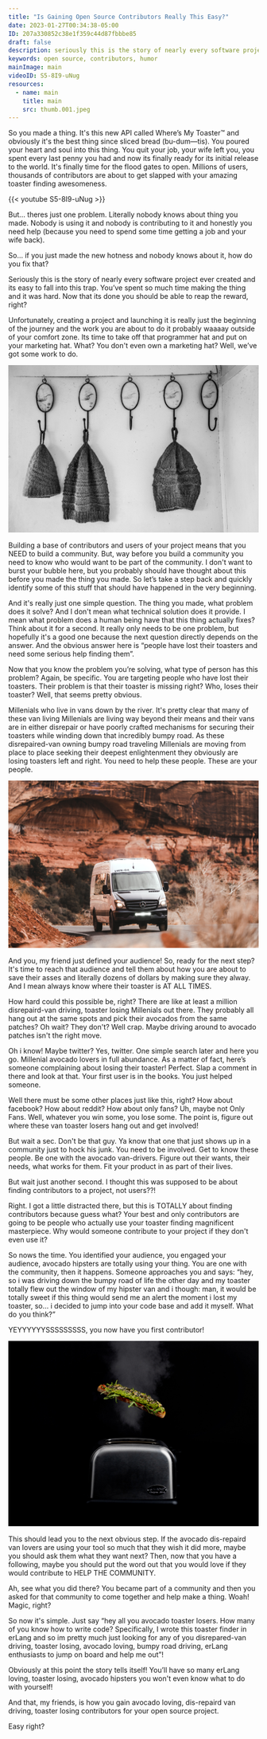 ```yaml
---
title: "Is Gaining Open Source Contributors Really This Easy?"
date: 2023-01-27T00:34:38-05:00
ID: 207a330852c38e1f359c44d87fbbbe85
draft: false
description: seriously this is the story of nearly every software project ever created. And its easy to fall into this trap. you’ve spent so much time making the thing and it was hard. now that its done you should be able to reap the reward, right? unfortunately, creating a project and launching it is really just the beginning of the journey and the work you are about to do it probably waaaay outside of your comfort zone. Its time to take off that programmer hat and put on your marketing hat. what? you dont even own a marketing hat? well, we’ve got some work to to.
keywords: open source, contributors, humor
mainImage: main
videoID: S5-8I9-uNug
resources:
  - name: main
    title: main
    src: thumb.001.jpeg
---
```


So you made a thing. It's this new API called Where’s My Toaster™ and obviously it's the best thing since sliced bread (bu-dum—tis). You poured your heart and soul into this thing. You quit your job, your wife left you, you spent every last penny you had and now its finally ready for its initial release to the world. It's finally time for the flood gates to open. Millions of users, thousands of contributors are about to get slapped with your amazing toaster finding awesomeness.

{{< youtube S5-8I9-uNug >}}

But… theres just one problem. Literally nobody knows about thing you made. Nobody is using it and nobody is contributing to it and honestly you need help (because you need to spend some time getting a job and your wife back).

So… if you just made the new hotness and nobody knows about it, how do you fix that?

Seriously this is the story of nearly every software project ever created and its easy to fall into this trap. You’ve spent so much time making the thing and it was hard. Now that its done you should be able to reap the reward, right?

Unfortunately, creating a project and launching it is really just the beginning of the journey and the work you are about to do it probably waaaay outside of your comfort zone. Its time to take off that programmer hat and put on your marketing hat. What? You don't even own a marketing hat? Well, we’ve got some work to do.

![Hat Rack](elin-tabitha-Hu5U4bLn7IM-unsplash.jpg)

Building a base of contributors and users of your project means that you NEED to build a community. But, way before you build a community you need to know who would want to be part of the community. I don't want to burst your bubble here, but you probably should have thought about this before you made the thing you made. So let’s take a step back and quickly identify some of this stuff that should have happened in the very beginning.

And it's really just one simple question. The thing you made, what problem does it solve? And I don't mean what technical solution does it provide. I mean what problem does a human being have that this thing actually fixes? Think about it for a second. It really only needs to be one problem, but hopefully it's a good one because the next question directly depends on the answer. And the obvious answer here is “people have lost their toasters and need some serious help finding them”.

Now that you know the problem you’re solving, what type of person has this problem? Again, be specific. You are targeting people who have lost their toasters. Their problem is that their toaster is missing right? Who, loses their toaster? Well, that seems pretty obvious.

Millenials who live in vans down by the river. It's pretty clear that many of these van living Millenials are living way beyond their means and their vans are in either disrepair or have poorly crafted mechanisms for securing their toasters while winding down that incredibly bumpy road. As these disrepaired-van owning bumpy road traveling Millenials are moving from place to place seeking their deepest enlightenment they obviously are losing toasters left and right. You need to help these people. These are your people.

![A van on a road](bradley-dunn-hI11J9TlBUE-unsplash.jpg)

And you, my friend just defined your audience! So, ready for the next step? It's time to reach that audience and tell them about how you are about to save their asses and literally dozens of dollars by making sure they alway. And I mean always know where their toaster is AT ALL TIMES.

How hard could this possible be, right? There are like at least a million disrepaird-van driving, toaster losing Millenials out there. They probably all hang out at the same spots and pick their avocados from the same patches? Oh wait? They don't? Well crap. Maybe driving around to avocado patches isn't the right move.

Oh i know! Maybe twitter? Yes, twitter. One simple search later and here you go. Millenial avocado lovers in full abundance. As a matter of fact, here’s someone complaining about losing their toaster! Perfect. Slap a comment in there and look at that. Your first user is in the books. You just helped someone.

Well there must be some other places just like this, right? How about facebook? How about reddit? How about only fans? Uh, maybe not Only Fans. Well, whatever you win some, you lose some. The point is, figure out where these van toaster losers hang out and get involved!

But wait a sec. Don't be that guy. Ya know that one that just shows up in a community just to hock his junk. You need to be involved. Get to know these people. Be one with the avocado van-drivers. Figure out their wants, their needs, what works for them. Fit your product in as part of their lives.

But wait just another second. I thought this was supposed to be about finding contributors to a project, not users??!

Right. I got a little distracted there, but this is TOTALLY about finding contributors because guess what? Your best and only contributors are going to be people who actually use your toaster finding magnificent masterpiece. Why would someone contribute to your project if they don't even use it?

So nows the time. You identified your audience, you engaged your audience, avocado hipsters are totally using your thing. You are one with the community, then it happens. Someone approaches you and says: “hey, so i was driving down the bumpy road of life the other day and my toaster totally flew out the window of my hipster van and i though: man, it would be totally sweet if this thing would send me an alert the moment i lost my toaster, so… i decided to jump into your code base and add it myself. What do you think?”

YEYYYYYYSSSSSSSSS, you now have you first contributor!

![Avocado toast popping out of a toaster](sara-julie-yoFIPu3PpgU-unsplash.jpg)

This should lead you to the next obvious step. If the avocado dis-repaird van lovers are using your tool so much that they wish it did more, maybe you should ask them what they want next? Then, now that you have a following, maybe you should put the word out that you would love if they would contribute to HELP THE COMMUNITY.

Ah, see what you did there? You became part of a community and then you asked for that community to come together and help make a thing. Woah! Magic, right?

So now it's simple. Just say “hey all you avocado toaster losers. How many of you know how to write code? Specifically, I wrote this toaster finder in erLang and so im pretty much just looking for any of you disrepared-van driving, toaster losing, avocado loving, bumpy road driving, erLang enthusiasts to jump on board and help me out”!

Obviously at this point the story tells itself! You’ll have so many erLang loving, toaster losing, avocado hipsters you won't even know what to do with yourself!

And that, my friends, is how you gain avocado loving, dis-repaird van driving, toaster losing contributors for your open source project.

Easy right?
